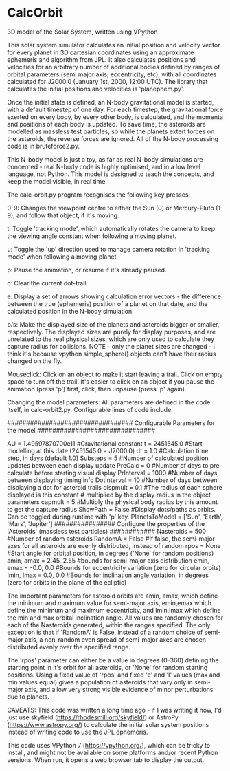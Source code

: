 # CalcOrbit
3D model of the Solar System, written using VPython

This solar system simulator calculates an initial position and velocity vector for every planet in 3D cartesian 
coordinates using an approximate ephemeris and algorithm from JPL. It also calculates positions and velocities 
for an arbitrary number of additional bodies defined by ranges of orbital parameters (semi major axis, eccentricity, 
etc), with all coordinates calculated for J2000.0 (January 1st, 2000, 12:00 UTC). The library that calculates 
the initial positions and velocities is 'planephem.py'.

Once the initial state is defined, an N-body gravitational model is started, with a default timestep of one day. 
For each timestep, the gravitational force exerted on every body, by every other body, is calculated, and the 
momenta and positions of each body is updated. To save time, the asteroids are modelled as massless test particles,
so while the planets extert forces on the asteroids, the reverse forces are ignored. All of the N-body processing 
code is in bruteforce2.py.

This N-body model is just a toy, as far as real N-body simulations are concerned - real N-body code is highly 
optimised, and in a low level language, not Python. This model is designed to teach the concepts, and keep the 
model visible, in real time.

The calc-orbit.py program recognises the following key presses:

0-9: Changes the viewpoint centre to either the Sun (0) or Mercury-Pluto (1-9), and follow that object, if 
it's moving. 

t: Toggle 'tracking mode', which automatically rotates the camera to keep the viewing angle constant when 
following a moving planet.

u: Toggle the 'up' direction used to manage camera rotation in 'tracking mode' when following a moving planet.

p: Pause the animation, or resume if it's already paused.

c: Clear the current dot-trail.

e: Display a set of arrows showing calculation error vectors - the difference between the true (ephemeris) 
position of a planet on that date, and the calculated position in the N-body simulation.

b/s: Make the displayed size of the planets and asteroids bigger or smaller, respectively. The 
displayed sizes are purely for display purposes, and are unrelated to the real physical sizes, which are 
only used to calculate they capture radius for collisions. NOTE - only the planet sizes
are changed - I think it's because vpython simple_sphere() objects can't have their radius
changed on the fly. 

Mouseclick: Click on an object to make it start leaving a trail. Click on empty space
to turn off the trail. It's easier to click on an object if you pause the animation 
(press 'p') first, click, then unpause (press 'p' again).


Changing the model parameters:
All parameters are defined in the code itself, in calc-orbit2.py. Configurable lines of code include:

################################# Configurable Parameters for the model ###############################

AU = 1.49597870700e11 #Gravitational constant
t = 2451545.0         #Start modelling at this date (2451545.0 = J2000.0)
dt = 1.0              #Calculation time step, in days (default 1.0)
Substeps = 5          #Number of calculated position updates between each display update
PreCalc = 0           #Number of days to pre-calculate before starting visual display
PrInterval = 1000     #Number of days between displaying timing info
DotInterval = 10      #Number of days between displaying a dot for asteroid trails
dispmult = 0.1        #The radius of each sphere displayed is this constant 
                      # multiplied by the display radius in the object parameters
capmult = 5           #Multiply the physical body radius by this amount to get the capture radius
ShowPath = False      #Display dots/paths as orbits. Can be toggled during runtime with 'p' key.
PlanetsToModel = ['Sun', 'Earth', 'Mars', 'Jupiter']
################ Configure the properties of the 'Asteroids' (massless test particles) ############
Nasteroids = 500      #Number of random asteroids
RandomA = False       #If false, the semi-major axes for all asteroids are evenly distributed, instead of random
rpos = None            #Start angle for orbital position, in degrees ('None' for random positions)
amin, amax = 2.45, 2.55  #bounds for semi-major axis distribution
emin, emax = -0.0, 0.0   #Bounds for eccentricity variation (zero for circular orbits)
Imin, Imax = 0.0, 0.0    #Bounds for inclination angle variation, in degrees (zero for orbits in the plane of the ecliptic)

The important parameters for asteroid orbits are amin, amax, which define the minimum and maximum value for 
semi-major axis, emin,emax which define the minimum and maximum eccentricity, and Imin,Imax which define the
min and max orbital inclination angle. All values are randomly chosen for each of the Nasteroids generated, 
within the ranges specified. The only exception is that if 'RandomA' is False, instead of a random choice of 
semi-major axis, a non-random even spread of semi-major axes are chosen distributed evenly over the specified range.

The 'rpos' parameter can either be a value in degrees (0-360) defining the starting point in it's orbit for all 
asteroids, or 'None' for random starting positions. Using a fixed value of 'rpos' and fixed 'e' and 'I' values 
(max and min values equal) gives a population of asteroids that vary only in semi-major axis, and allow very 
strong visible evidence of minor perturbations due to planets.

CAVEATS:
This code was written a long time ago - if I was writing it now, I'd just use skyfield (https://rhodesmill.org/skyfield/) 
or AstroPy (https://www.astropy.org/) to calculate the initial solar system positions instead of writing code to use the
JPL ephemeris. 

This code uses VPython 7 (https://vpython.org/), which can be tricky to install,
and might not be available on some platforms and/or recent Python versions.
When run, it opens a web browser tab to display the output.
